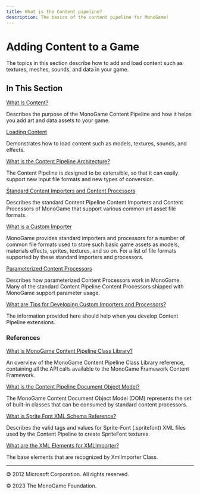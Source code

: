 ```yaml
---
title: What is the Content pipeline?
description: The basics of the content pipeline for MonoGame!
---
```


# Adding Content to a Game

The topics in this section describe how to add and load content such as textures, meshes, sounds, and data in your game.

## In This Section

[What Is Content?](CP_Overview.md)

Describes the purpose of the MonoGame Content Pipeline and how it helps you add art and data assets to your game.

[Loading Content](../../howto/Content_Pipeline/HowTo_LoadContent.md)

Demonstrates how to load content such as models, textures, sounds, and effects.

[What is the Content Pipeline Architecture?](CP_Architecture.md)

The Content Pipeline is designed to be extensible, so that it can easily support new input file formats and new types of conversion.

[Standard Content Importers and Content Processors](CP_StdImpsProcs.md)

Describes the standard Content Pipeline Content Importers and Content Processors of MonoGame that support various common art asset file formats.

[What is  a Custom Importer](CP_AddCustomProcImp.md)

MonoGame provides standard importers and processors for a number of common file formats used to store such basic game assets as models, materials effects, sprites, textures, and so on. For a list of file formats supported by these standard importers and processors.

[Parameterized Content Processors](CP_StdParamProcs.md)

Describes how parameterized Content Processors work in MonoGame. Many of the standard Content Pipeline Content Processors shipped with MonoGame support parameter usage.

[What are Tips for Developing Custom Importers and Processors?](CP_Tips_For_Developing.md)

The information provided here should help when you develop Content Pipeline extensions.

### References

[What is MonoGame Content Pipeline Class Library?](CP_Class_Library.md)

An overview of the MonoGame Content Pipeline Class Library reference, containing all the API calls available to the MonoGame Framework Content Framework.

[What is the Content Pipeline Document Object Model?](CP_DOM.md)

The MonoGame Content Document Object Model (DOM) represents the set of built-in classes that can be consumed by standard content processors.

[What is Sprite Font XML Schema Reference?](CP_SpriteFontSchema.md)

Describes the valid tags and values for Sprite-Font (.spritefont) XML files used by the Content Pipeline to create SpriteFont textures.

[What are the XML Elements for XMLImporter?](CP_XML_Elements.md)

The base elements that are recognized by XmlImporter Class.

---

© 2012 Microsoft Corporation. All rights reserved.  

© 2023 The MonoGame Foundation.
